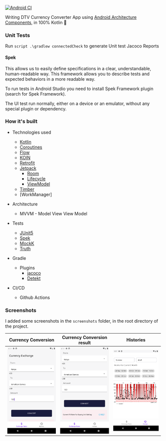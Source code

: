 [![Android CI](https://github.com/sammymutahigicheru/FxExchangeApp/actions/workflows/main.yml/badge.svg)](https://github.com/sammymutahigicheru/FxExchangeApp/actions/workflows/main.yml)

Writing DTV Currency Converter App using [Android Architecture Components](https://developer.android.com/topic/libraries/architecture/), in 100% Kotlin :rocket:


### Unit Tests
Run ```script .\gradlew connectedCheck``` to generate Unit test Jacoco Reports

#### Spek

This allows us to easily define specifications in a clear, understandable, human-readable way. This framework allows you to describe tests and expected behaviors in a more readable way.

To run tests in Android Studio you need to install Spek Framework plugin (search for Spek Framework).

The UI test run normally, either on a device or an emulator, without any special plugin or dependency.


### How it's built

* Technologies used
    * [Kotlin](https://kotlinlang.org/)
    * [Coroutines](https://kotlinlang.org/docs/reference/coroutines-overview.html)
    * [Flow](https://kotlinlang.org/docs/reference/coroutines/flow.html)
    * [KOIN](https://insert-koin.io/)
    * [Retrofit](https://square.github.io/retrofit/)
    * [Jetpack](https://developer.android.com/jetpack)
        * [Room](https://developer.android.com/topic/libraries/architecture/room)
        * [Lifecycle](https://developer.android.com/topic/libraries/architecture/lifecycle)
        * [ViewModel](https://developer.android.com/topic/libraries/architecture/viewmodel)
    * [Timber](https://github.com/JakeWharton/timber)
    * [WorkManager]

* Architecture
    * MVVM - Model View View Model

* Tests
    * [JUnit5](https://junit.org/junit5/)
    * [Spek](https://www.spekframework.org/)
    * [MockK](https://github.com/mockk/mockk)
    * [Truth](https://github.com/google/truth)

* Gradle
    * Plugins
        * [jacoco](https://github.com/jacoco/jacoco)
        * [Detekt](https://github.com/detekt/detekt)

* CI/CD
    * Github Actions

### Screenshots

I added some screenshots in the `screenshots` folder, in the root directory of the project.

Currency Conversion | Currency Conversion result | Histories
--- | --- | ---
<img src="https://github.com/sammymutahigicheru/FxExchangeApp/blob/main/screenshots/currency_page.png" width="280"/> | <img src="https://github.com/sammymutahigicheru/FxExchangeApp/blob/main/screenshots/currency_page_1.png" width="280"/> | <img src="https://github.com/sammymutahigicheru/FxExchangeApp/blob/main/screenshots/histories_page.png" width="280"/>
